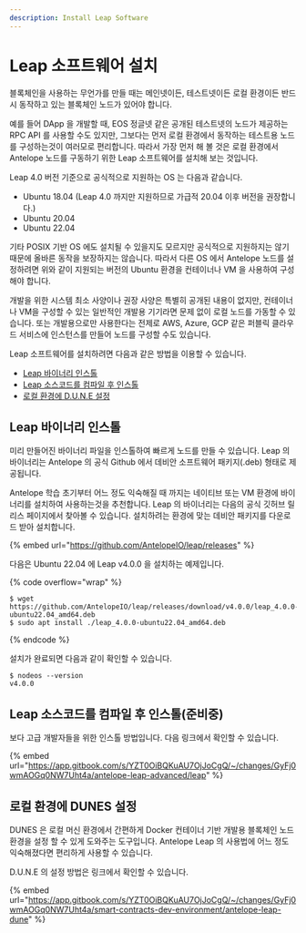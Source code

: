 ```yaml
---
description: Install Leap Software
---
```


# Leap 소프트웨어 설치

블록체인을 사용하는 무언가를 만들 때는 메인넷이든, 테스트넷이든 로컬 환경이든 반드시 동작하고 있는 블록체인 노드가 있어야 합니다.

예를 들어 DApp 을 개발할 때, EOS 정글넷 같은 공개된 테스트넷의 노드가 제공하는 RPC API 를 사용할 수도 있지만, 그보다는 먼저 로컬 환경에서 동작하는 테스트용 노드를 구성하는것이 여러모로 편리합니다. 따라서 가장 먼저 해 볼 것은 로컬 환경에서 Antelope 노드를 구동하기 위한 Leap 소프트웨어를 설치해 보는 것입니다.

Leap 4.0 버전 기준으로 공식적으로 지원하는 OS 는 다음과 같습니다.

* Ubuntu 18.04 (Leap 4.0 까지만 지원하므로 가급적 20.04 이후 버전을 권장합니다.)
* Ubuntu 20.04
* Ubuntu 22.04

기타 POSIX 기반 OS 에도 설치될 수 있을지도 모르지만 공식적으로 지원하지는 않기 때문에 올바른 동작을 보장하지는 않습니다. 따라서 다른 OS 에서 Antelope 노드를 설정하려면 위와 같이 지원되는 버전의 Ubuntu 환경을 컨테이너나 VM 을 사용하여 구성해야 합니다.

개발을 위한 시스템 최소 사양이나 권장 사양은 특별히 공개된 내용이 없지만, 컨테이너나 VM을 구성할 수 있는 일반적인 개발용 기기라면 문제 없이 로컬 노드를 가동할 수 있습니다. 또는 개발용으로만 사용한다는 전제로 AWS, Azure, GCP 같은 퍼블릭 클라우드 서비스에 인스턴스를 만들어 노드를 구성할 수도 있습니다.

Leap 소프트웨어를 설치하려면 다음과 같은 방법을 이용할 수 있습니다.

* [Leap 바이너리 인스톨](install-leap-software.md#leap)
* [Leap 소스코드를 컴파일 후 인스톨](install-leap-software.md#leap-1)
* [로컬 환경에 D.U.N.E 설정](install-leap-software.md#d.u.n.e)

## Leap 바이너리 인스톨

미리 만들어진 바이너리 파일을 인스톨하여 빠르게 노드를 만들 수 있습니다. Leap 의 바이너리는 Antelope 의 공식 Github 에서 데비안 소프트웨어 패키지(.deb) 형태로 제공됩니다.

Antelope 학습 초기부터 어느 정도 익숙해질 때 까지는 네이티브 또는 VM 환경에 바이너리를 설치하여 사용하는것을 추천합니다. Leap 의 바이너리는 다음의 공식 깃허브 릴리스 페이지에서 찾아볼 수 있습니다. 설치하려는 환경에 맞는 데비안 패키지를 다운로드 받아 설치합니다.

{% embed url="https://github.com/AntelopeIO/leap/releases" %}

다음은 Ubuntu 22.04 에 Leap v4.0.0 을 설치하는 예제입니다.

{% code overflow="wrap" %}
```
$ wget https://github.com/AntelopeIO/leap/releases/download/v4.0.0/leap_4.0.0-ubuntu22.04_amd64.deb
$ sudo apt install ./leap_4.0.0-ubuntu22.04_amd64.deb
```
{% endcode %}

설치가 완료되면 다음과 같이 확인할 수 있습니다.

```
$ nodeos --version
v4.0.0
```

## Leap 소스코드를 컴파일 후 인스톨(준비중)

보다 고급 개발자들을 위한 인스톨 방법입니다. 다음 링크에서 확인할 수 있습니다.

{% embed url="https://app.gitbook.com/s/YZT0OiBQKuAU7OjJoCgQ/~/changes/GyFj0wmAOGq0NW7Uht4a/antelope-leap-advanced/leap" %}

## 로컬 환경에 DUNES 설정

DUNES 은 로컬 머신 환경에서 간편하게 Docker 컨테이너 기반 개발용 블록체인 노드 환경을 설정 할 수 있게 도와주는 도구입니다. Antelope Leap 의 사용법에 어느 정도 익숙해졌다면 편리하게 사용할 수 있습니다.

D.U.N.E 의 설정 방법은 링크에서 확인할 수 있습니다.

{% embed url="https://app.gitbook.com/s/YZT0OiBQKuAU7OjJoCgQ/~/changes/GyFj0wmAOGq0NW7Uht4a/smart-contracts-dev-environment/antelope-leap-dune" %}
